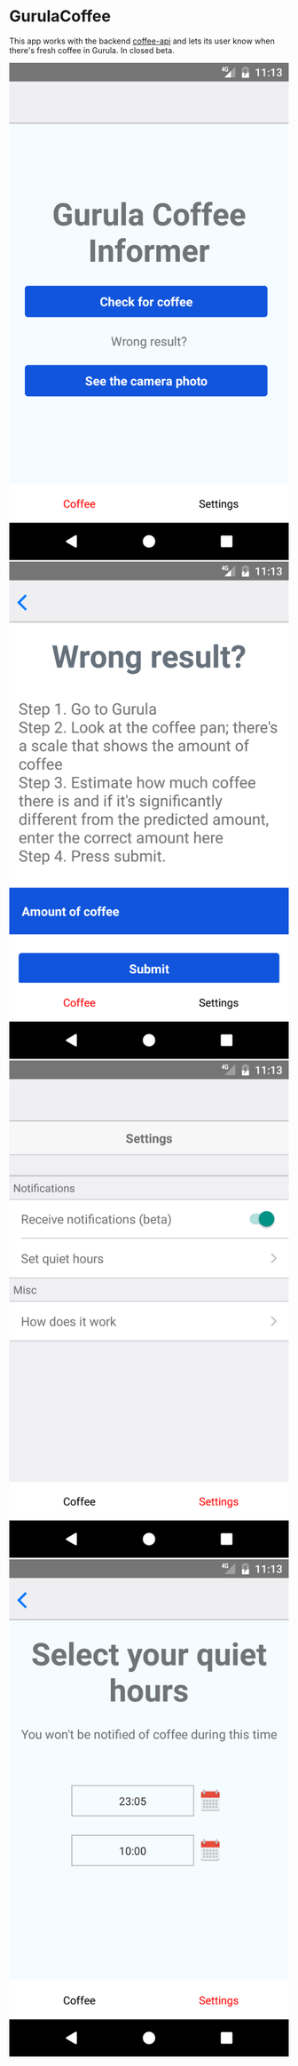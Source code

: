 # GurulaCoffee

This app works with the backend [coffee-api](https://github.com/Coolnesss/coffee-api) and lets its user know when there's fresh coffee in Gurula. In closed beta.


![MainView](screenshots/Screenshot_1486026814.png)
![WrongResult](screenshots/Screenshot_1486026819.png)
![Settings](screenshots/Screenshot_1486026811.png)
![QuietHours](screenshots/Screenshot_1486026807.png)
